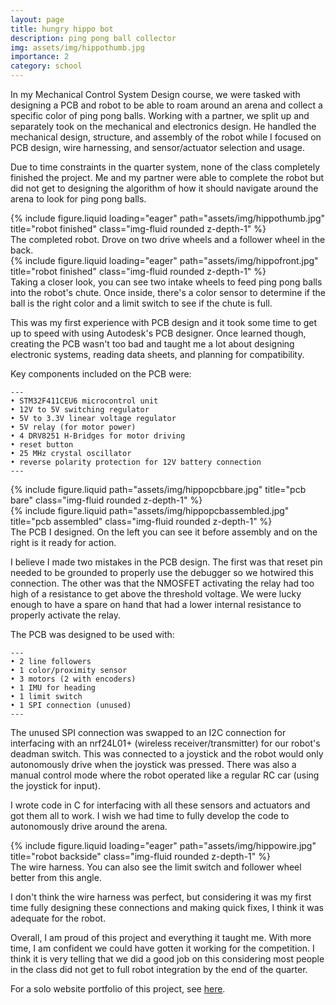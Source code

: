 ```yaml
---
layout: page
title: hungry hippo bot
description: ping pong ball collector
img: assets/img/hippothumb.jpg
importance: 2
category: school
---
```


In my Mechanical Control System Design course, we were tasked with designing a PCB and robot to be able to roam around an arena and collect a specific color of ping pong balls. Working with a partner, we split up and separately took on the mechanical and electronics design. He handled the mechanical design, structure, and assembly of the robot while I focused on PCB design, wire harnessing, and sensor/actuator selection and usage.

Due to time constraints in the quarter system, none of the class completely finished the project. Me and my partner were able to complete the robot but did not get to designing the algorithm of how it should navigate around the arena to look for ping pong balls.

<div class="row">
    <div class="col-sm mt-3 mt-md-0">
        {% include figure.liquid loading="eager" path="assets/img/hippothumb.jpg" title="robot finished" class="img-fluid rounded z-depth-1" %}
    </div>
</div>
<div class="caption">
    The completed robot. Drove on two drive wheels and a follower wheel in the back.
</div>

<div class="row">
    <div class="col-sm mt-3 mt-md-0">
        {% include figure.liquid loading="eager" path="assets/img/hippofront.jpg" title="robot finished" class="img-fluid rounded z-depth-1" %}
    </div>
</div>
<div class="caption">
    Taking a closer look, you can see two intake wheels to feed ping pong balls into the robot's chute. Once inside, there's a color sensor to determine if the ball is the right color and a limit switch to see if the chute is full.
</div>

This was my first experience with PCB design and it took some time to get up to speed with using Autodesk's PCB designer. Once learned though, creating the PCB wasn't too bad and taught me a lot about designing electronic systems, reading data sheets, and planning for compatibility. 

Key components included on the PCB were:

    ---
    • STM32F411CEU6 microcontrol unit
    • 12V to 5V switching regulator
    • 5V to 3.3V linear voltage regulator
    • 5V relay (for motor power)
    • 4 DRV8251 H-Bridges for motor driving
    • reset button
    • 25 MHz crystal oscillator
    • reverse polarity protection for 12V battery connection
    ---

<div class="row justify-content-sm-center">
    <div class="col-sm-6 mt-4 mt-md-0">
        {% include figure.liquid path="assets/img/hippopcbbare.jpg" title="pcb bare" class="img-fluid rounded z-depth-1" %}
    </div>
    <div class="col-sm-6 mt-4 mt-md-0">
        {% include figure.liquid path="assets/img/hippopcbassembled.jpg" title="pcb assembled" class="img-fluid rounded z-depth-1" %}
    </div>
</div>
<div class="caption">
    The PCB I designed. On the left you can see it before assembly and on the right is it ready for action.
</div>

I believe I made two mistakes in the PCB design. The first was that reset pin needed to be grounded to properly use the debugger so we hotwired this connection. The other was that the NMOSFET activating the relay had too high of a resistance to get above the threshold voltage. We were lucky enough to have a spare on hand that had a lower internal resistance to properly activate the relay.

The PCB was designed to be used with:

    ---
    • 2 line followers
    • 1 color/proximity sensor
    • 3 motors (2 with encoders)
    • 1 IMU for heading
    • 1 limit switch
    • 1 SPI connection (unused)
    ---

The unused SPI connection was swapped to an I2C connection for interfacing with an nrf24L01+ (wireless receiver/transmitter) for our robot's deadman switch. This was connected to a joystick and the robot would only autonomously drive when the joystick was pressed. There was also a manual control mode where the robot operated like a regular RC car (using the joystick for input).

I wrote code in C for interfacing with all these sensors and actuators and got them all to work. I wish we had time to fully develop the code to autonomously drive around the arena.

<div class="row">
    <div class="col-sm mt-3 mt-md-0">
        {% include figure.liquid loading="eager" path="assets/img/hippowire.jpg" title="robot backside" class="img-fluid rounded z-depth-1" %}
    </div>
</div>
<div class="caption">
    The wire harness. You can also see the limit switch and follower wheel better from this angle.
</div>

I don't think the wire harness was perfect, but considering it was my first time fully designing these connections and making quick fixes, I think it was adequate for the robot.

Overall, I am proud of this project and everything it taught me. With more time, I am confident we could have gotten it working for the competition. I think it is very telling that we did a good job on this considering most people in the class did not get to full robot integration by the end of the quarter.

For a solo website portfolio of this project, see <a href="https://seanwahl.github.io/ME-507-Portfolio/index.html">here</a>.